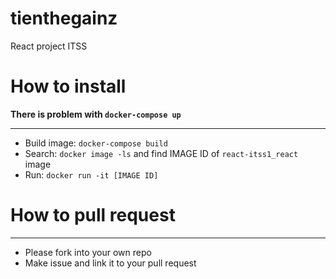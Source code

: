 # tienthegainz
React project ITSS

# How to install
**There is problem with `docker-compose up`**
*****
- Build image: `docker-compose build`
- Search: `docker image -ls` and find IMAGE ID of `react-itss1_react` image
- Run: `docker run -it [IMAGE ID]`

# How to pull request
****
- Please fork into your own repo
- Make issue and link it to your pull request
